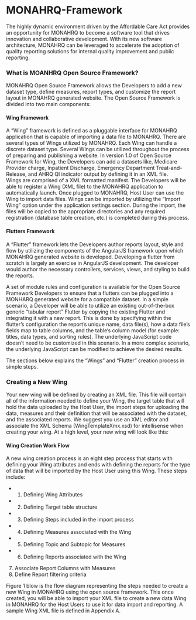 MONAHRQ-Framework
=================

The highly dynamic environment driven by the Affordable Care Act provides an opportunity for MONAHRQ to become a software tool that drives innovation and collaborative development. With its new software architecture, MONAHRQ can be leveraged to accelerate the adoption of quality reporting solutions for internal quality improvement and public reporting. 

### What is MOANHRQ Open Source Framework?
MONAHRQ Open Source Framework allows the Developers to add a new dataset type, define measures, report types, and customize the report layout in MONAHRQ generated website. The Open Source Framework is divided into two main components:

#### Wing Framework
A “Wing” framework is defined as a pluggable interface for MONAHRQ application that is capable of importing a data file to MONAHRQ. There are several types of Wings utilized by MONAHRQ. Each Wing can handle a discrete dataset type. Several Wings can be utilized throughout the process of preparing and publishing a website. In version 1.0 of Open Source Framework for Wing, the Developers can add a datasets like, Medicare Provider charge, Inpatient Discharge, Emergency Department Treat-and-Release, and AHRQ QI indicator output by defining it in an XML file.   
Wings are comprised of a XML formatted manifest. The Developers will be able to register a Wing (XML file) to the MONAHRQ application to automatically launch. Once plugged to MONAHRQ, Host User can use the Wing to import data files. 
Wings can be imported by utilizing the “Import Wing” option under the application settings section. During the import, the files will be copied to the appropriate directories and any required registration (database table creation, etc.) is completed during this process.

#### Flutters Framework

A “Flutter” framework lets the Developers author reports layout, style and flow by utilizing the components of the AngularJS framework upon which MONAHRQ generated website is developed. Developing a flutter from scratch is largely an exercise in AngularJS development. The developer would author the necessary controllers, services, views, and styling to build the reports. 

A set of module rules and configuration is available for the Open Source Framework Developers to ensure that a flutters can be plugged into a MONHARQ generated website for a compatible dataset. 
In a simple scenario, a Developer will be able to utilize an existing out-of-the-box generic “tabular report” Flutter by copying the existing Flutter and integrating it with a new report. This is done by specifying within the flutter’s configuration the report’s unique name, data file(s), how a data file’s fields map to table columns, and the table’s column model (for example: titles, data types, and sorting rules). The underlying JavaScript code doesn’t need to be customized in this scenario. In a more complex scenario, the underlying JavaScript can be modified to achieve the desired results.

The sections below explains the “Wings” and “Flutter” creation process in simple steps.

### Creating a New Wing
Your new wing will be defined by creating an XML file. This file will contain all of the information needed to define your Wing, the target table that will hold the data uploaded by the Host User, the import steps for uploading the data, measures and their definition that will be associated with the dataset, and the associated reports. We suggest you use an XML editor and associate the XML Schema (WingTemplateXmx.xsd) for intellisense when creating your wing. At a high level, your new wing will look like this:
<?xml version="1.0" encoding="utf-8" ?>
<Target>
  <Columns />
  <ImportSteps />
  <Measures />
  <Reports />
</Target>

#### Wing Creation Work Flow
A new wing creation process is an eight step process that starts with defining your Wing attributes and ends with defining the reports for the type of data that will be imported by the Host User using this Wing. These steps include:
* 1.	Defining Wing Attributes
* 2.	Defining Target table structure
* 3.	Defining Steps included in the import process
* 4.	Defining Measures associated with the Wing
* 5.	Defining Topic and Subtopic for Measures
* 6.	Defining Reports associated with the Wing
7.	Associate Report Columns with Measures
8.	Define Report filtering criteria

Figure 1 blow is the flow diagram representing the steps needed to create a new Wing in MONAHRQ using the open source framework. This once created, you will be able to import your XML file to create a new data Wing in MONAHRQ for the Host Users to use it for data import and reporting. A sample Wing XML file is defined in Appendix A.
